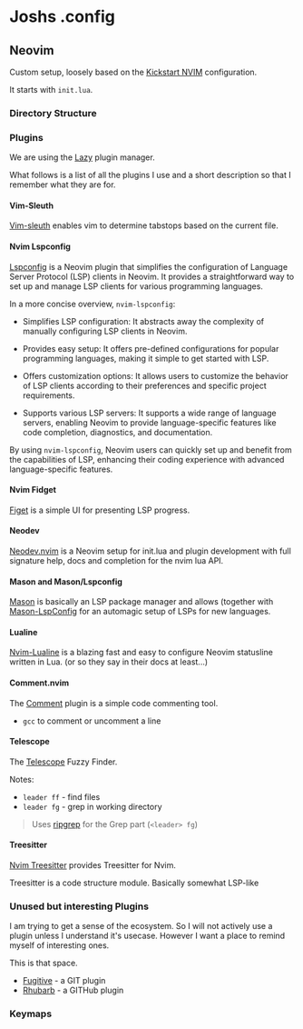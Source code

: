 # Joshs .config

## Neovim

Custom setup, loosely based on the [Kickstart NVIM](https://github.com/nvim-lua/kickstart.nvim) configuration.

It starts with `init.lua`.

### Directory Structure

### Plugins

We are using the [Lazy](https://github.com/folke/lazy.nvim) plugin manager.

What follows is a list of all the plugins I use and a short description so that I remember what they are for.

#### Vim-Sleuth

[Vim-sleuth](https://github.com/tpope/vim-sleuth) enables vim to determine tabstops based on the current file.


#### Nvim Lspconfig

[Lspconfig](https://github.com/neovim/nvim-lspconfig) is a Neovim plugin that simplifies the configuration of Language Server Protocol (LSP) clients in Neovim. It provides a straightforward way to set up and manage LSP clients for various programming languages.

In a more concise overview, `nvim-lspconfig`:

- Simplifies LSP configuration: It abstracts away the complexity of manually configuring LSP clients in Neovim.

- Provides easy setup: It offers pre-defined configurations for popular programming languages, making it simple to get started with LSP.

- Offers customization options: It allows users to customize the behavior of LSP clients according to their preferences and specific project requirements.

- Supports various LSP servers: It supports a wide range of language servers, enabling Neovim to provide language-specific features like code completion, diagnostics, and documentation.

By using `nvim-lspconfig`, Neovim users can quickly set up and benefit from the capabilities of LSP, enhancing their coding experience with advanced language-specific features.


#### Nvim Fidget

[Figet](https://github.com/j-hui/fidget.nvim) is a simple UI for presenting LSP progress.


#### Neodev

[Neodev.nvim](https://github.com/folke/neodev.nvim) is a Neovim setup for init.lua and plugin development with full signature help, docs and completion for the nvim lua API.

#### Mason and Mason/Lspconfig

[Mason](https://github.com/williamboman/mason.nvim) is basically an LSP package manager and allows (together with [Mason-LspConfig](https://github.com/williamboman/mason-lspconfig.nvim) for an automagic setup of LSPs for new languages.


#### Lualine

[Nvim-Lualine](https://github.com/nvim-lualine/lualine.nvim) is a blazing fast and easy to configure Neovim statusline written in Lua. (or so they say in their docs at least...)


#### Comment.nvim

The [Comment](https://github.com/numToStr/Comment.nvim) plugin is a simple code commenting tool.

* `gcc` to comment or uncomment a line


#### Telescope

The [Telescope](https://github.com/nvim-telescope/telescope.nvim) Fuzzy Finder.

Notes:

 - `leader ff` - find files
 - `leader fg` - grep in working directory

> Uses [ripgrep](https://github.com/BurntSushi/ripgrep#installation) for the Grep part (`<leader> fg`)

#### Treesitter

[Nvim Treesitter](https://github.com/nvim-treesitter/nvim-treesitter) provides Treesitter for Nvim.

Treesitter is a code structure module. Basically somewhat LSP-like


### Unused but interesting Plugins

I am trying to get a sense of the ecosystem. So I will not actively use a plugin unless I understand it's usecase. However I want a place to remind myself of interesting ones.

This is that space.

* [Fugitive](https://github.com/tpope/vim-fugitive) - a GIT plugin
* [Rhubarb](https://github.com/tpope/vim-rhubarb) - a GITHub plugin


### Keymaps



